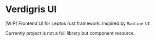 # Verdigris UI
\[WIP\] Frontend UI for Leptos rust framework. Inspired by `Mantine UI`

Currently project is not a full library but component resource.